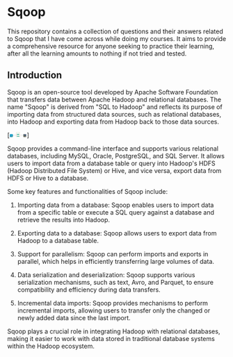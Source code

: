 # Sqoop

This repository contains a collection of questions and their answers related to Sqoop that I have come across while doing my courses. It aims to provide a comprehensive resource for anyone seeking to practice their learning, after all the learning amounts to nothing if not tried and tested.

## Introduction

Sqoop is an open-source tool developed by Apache Software Foundation that transfers data between Apache Hadoop and relational databases. The name "Sqoop" is derived from "SQL to Hadoop" and reflects its purpose of importing data from structured data sources, such as relational databases, into Hadoop and exporting data from Hadoop back to those data sources.

[<img alt="sqoop" width="40px" src="sqoop.jpg" />]

Sqoop provides a command-line interface and supports various relational databases, including MySQL, Oracle, PostgreSQL, and SQL Server. It allows users to import data from a database table or query into Hadoop's HDFS (Hadoop Distributed File System) or Hive, and vice versa, export data from HDFS or Hive to a database.

Some key features and functionalities of Sqoop include:

1. Importing data from a database: Sqoop enables users to import data from a specific table or execute a SQL query against a database and retrieve the results into Hadoop.

2. Exporting data to a database: Sqoop allows users to export data from Hadoop to a database table.

3. Support for parallelism: Sqoop can perform imports and exports in parallel, which helps in efficiently transferring large volumes of data.

4. Data serialization and deserialization: Sqoop supports various serialization mechanisms, such as text, Avro, and Parquet, to ensure compatibility and efficiency during data transfers.

5. Incremental data imports: Sqoop provides mechanisms to perform incremental imports, allowing users to transfer only the changed or newly added data since the last import.

Sqoop plays a crucial role in integrating Hadoop with relational databases, making it easier to work with data stored in traditional database systems within the Hadoop ecosystem.


